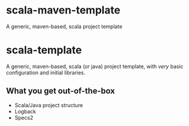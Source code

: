 scala-maven-template
====================

A generic, maven-based, scala project template


# scala-template

A generic, maven-based, scala (or java) project template, with *very* basic configuration and initial libraries.

## What you get out-of-the-box

* Scala/Java project structure
* Logback
* Specs2
